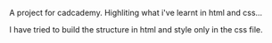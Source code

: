 A project for cadcademy. Highliting what i've learnt in html and css...

I have tried to build the structure in html and style only in the css file.
